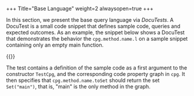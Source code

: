 +++
Title="Base Language"
weight=2
alwaysopen=true
+++

In this section, we present the base query language via *DocuTests*. A
DocuTest is a small code snippet that defines sample code, queries and
expected outcomes. As an example, the snippet below shows a DocuTest
that demonstrates the behavior the `cpg.method.name.l` on a sample
snippet containing only an empty main function.

{{<snippet file="codepropertygraph/semanticcpg/src/test/scala/io/shiftleft/semanticcpg/language/SampleDocuTest.scala" language="scala">}}

The test contains a definition of the sample code as a first argument
to the constructor `TestCpg`, and the corresponding code property
graph in `cpg`. It then specifies that `cpg.method.name.toSet` should
return the set `Set("main")`, that is, "main" is the only method in
the graph.
